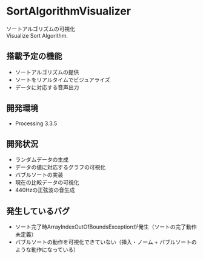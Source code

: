 # SortAlgorithmVisualizer
ソートアルゴリズムの可視化  
Visualize Sort Algorithm.  

## 搭載予定の機能
- ソートアルゴリズムの提供
- ソートをリアルタイムでビジュアライズ
- データに対応する音声出力

## 開発環境
- Processing 3.3.5

## 開発状況
- ランダムデータの生成
- データの値に対応するグラフの可視化
- バブルソートの実装
- 現在の比較データの可視化
- 440Hzの正弦波の音生成

## 発生しているバグ
- ソート完了時ArrayIndexOutOfBoundsExceptionが発生（ソートの完了動作未定義）
- バブルソートの動作を可視化できていない（挿入・ノーム + バブルソートのような動作になっている）
